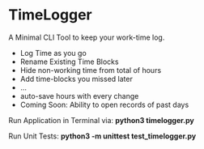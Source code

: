 # TimeLogger
A Minimal CLI Tool to keep your work-time log.
- Log Time as you go
- Rename Existing Time Blocks
- Hide non-working time from total of hours
- Add time-blocks you missed later
- ...
- auto-save hours with every change
- Coming Soon: Ability to open records of past days


Run Application in Terminal via:
**python3 timelogger.py**

Run Unit Tests:
**python3 -m unittest test_timelogger.py**
